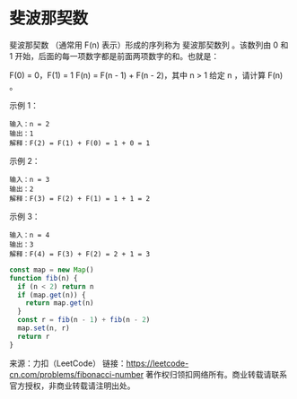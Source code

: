 # 斐波那契数

斐波那契数 （通常用 F(n) 表示）形成的序列称为 斐波那契数列 。该数列由 0 和 1 开始，后面的每一项数字都是前面两项数字的和。也就是：

F(0) = 0，F(1) = 1
F(n) = F(n - 1) + F(n - 2)，其中 n > 1
给定 n ，请计算 F(n) 。

示例 1：

```
输入：n = 2
输出：1
解释：F(2) = F(1) + F(0) = 1 + 0 = 1
```

示例 2：

```
输入：n = 3
输出：2
解释：F(3) = F(2) + F(1) = 1 + 1 = 2
```

示例 3：

```
输入：n = 4
输出：3
解释：F(4) = F(3) + F(2) = 2 + 1 = 3
```

```js
const map = new Map()
function fib(n) {
  if (n < 2) return n
  if (map.get(n)) {
    return map.get(n)
  }
  const r = fib(n - 1) + fib(n - 2)
  map.set(n, r)
  return r
}
```

来源：力扣（LeetCode）
链接：<https://leetcode-cn.com/problems/fibonacci-number>
著作权归领扣网络所有。商业转载请联系官方授权，非商业转载请注明出处。
